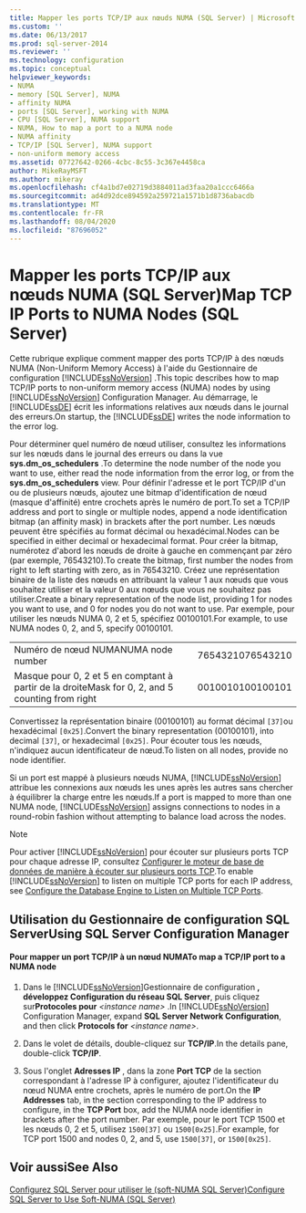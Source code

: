 ```yaml
---
title: Mapper les ports TCP/IP aux nœuds NUMA (SQL Server) | Microsoft Docs
ms.custom: ''
ms.date: 06/13/2017
ms.prod: sql-server-2014
ms.reviewer: ''
ms.technology: configuration
ms.topic: conceptual
helpviewer_keywords:
- NUMA
- memory [SQL Server], NUMA
- affinity NUMA
- ports [SQL Server], working with NUMA
- CPU [SQL Server], NUMA support
- NUMA, How to map a port to a NUMA node
- NUMA affinity
- TCP/IP [SQL Server], NUMA support
- non-uniform memory access
ms.assetid: 07727642-0266-4cbc-8c55-3c367e4458ca
author: MikeRayMSFT
ms.author: mikeray
ms.openlocfilehash: cf4a1bd7e02719d3884011ad3faa20a1ccc6466a
ms.sourcegitcommit: ad4d92dce894592a259721a1571b1d8736abacdb
ms.translationtype: MT
ms.contentlocale: fr-FR
ms.lasthandoff: 08/04/2020
ms.locfileid: "87696052"
---
```

# <a name="map-tcp-ip-ports-to-numa-nodes-sql-server"></a><span data-ttu-id="38c8b-102">Mapper les ports TCP/IP aux nœuds NUMA (SQL Server)</span><span class="sxs-lookup"><span data-stu-id="38c8b-102">Map TCP IP Ports to NUMA Nodes (SQL Server)</span></span>
  <span data-ttu-id="38c8b-103">Cette rubrique explique comment mapper des ports TCP/IP à des nœuds NUMA (Non-Uniform Memory Access) à l'aide du Gestionnaire de configuration [!INCLUDE[ssNoVersion](../../includes/ssnoversion-md.md)] .</span><span class="sxs-lookup"><span data-stu-id="38c8b-103">This topic describes how to map TCP/IP ports to non-uniform memory access (NUMA) nodes by using [!INCLUDE[ssNoVersion](../../includes/ssnoversion-md.md)] Configuration Manager.</span></span> <span data-ttu-id="38c8b-104">Au démarrage, le [!INCLUDE[ssDE](../../includes/ssde-md.md)] écrit les informations relatives aux nœuds dans le journal des erreurs.</span><span class="sxs-lookup"><span data-stu-id="38c8b-104">On startup, the [!INCLUDE[ssDE](../../includes/ssde-md.md)] writes the node information to the error log.</span></span>  
  
 <span data-ttu-id="38c8b-105">Pour déterminer quel numéro de nœud utiliser, consultez les informations sur les nœuds dans le journal des erreurs ou dans la vue **sys.dm_os_schedulers** .</span><span class="sxs-lookup"><span data-stu-id="38c8b-105">To determine the node number of the node you want to use, either read the node information from the error log, or from the **sys.dm_os_schedulers** view.</span></span> <span data-ttu-id="38c8b-106">Pour définir l'adresse et le port TCP/IP d'un ou de plusieurs nœuds, ajoutez une bitmap d'identification de nœud (masque d'affinité) entre crochets après le numéro de port.</span><span class="sxs-lookup"><span data-stu-id="38c8b-106">To set a TCP/IP address and port to single or multiple nodes, append a node identification bitmap (an affinity mask) in brackets after the port number.</span></span> <span data-ttu-id="38c8b-107">Les nœuds peuvent être spécifiés au format décimal ou hexadécimal.</span><span class="sxs-lookup"><span data-stu-id="38c8b-107">Nodes can be specified in either decimal or hexadecimal format.</span></span> <span data-ttu-id="38c8b-108">Pour créer la bitmap, numérotez d'abord les nœuds de droite à gauche en commençant par zéro (par exemple, 76543210).</span><span class="sxs-lookup"><span data-stu-id="38c8b-108">To create the bitmap, first number the nodes from right to left starting with zero, as in 76543210.</span></span> <span data-ttu-id="38c8b-109">Créez une représentation binaire de la liste des nœuds en attribuant la valeur 1 aux nœuds que vous souhaitez utiliser et la valeur 0 aux nœuds que vous ne souhaitez pas utiliser.</span><span class="sxs-lookup"><span data-stu-id="38c8b-109">Create a binary representation of the node list, providing 1 for nodes you want to use, and 0 for nodes you do not want to use.</span></span> <span data-ttu-id="38c8b-110">Par exemple, pour utiliser les nœuds NUMA 0, 2 et 5, spécifiez 00100101.</span><span class="sxs-lookup"><span data-stu-id="38c8b-110">For example, to use NUMA nodes 0, 2, and 5, specify 00100101.</span></span>  
  
|||  
|-|-|  
|<span data-ttu-id="38c8b-111">Numéro de nœud NUMA</span><span class="sxs-lookup"><span data-stu-id="38c8b-111">NUMA node number</span></span>|<span data-ttu-id="38c8b-112">76543210</span><span class="sxs-lookup"><span data-stu-id="38c8b-112">76543210</span></span>|  
|<span data-ttu-id="38c8b-113">Masque pour 0, 2 et 5 en comptant à partir de la droite</span><span class="sxs-lookup"><span data-stu-id="38c8b-113">Mask for 0, 2, and 5 counting from right</span></span>|<span data-ttu-id="38c8b-114">00100101</span><span class="sxs-lookup"><span data-stu-id="38c8b-114">00100101</span></span>|  
  
 <span data-ttu-id="38c8b-115">Convertissez la représentation binaire (00100101) au format décimal `[37]`ou hexadécimal `[0x25]`.</span><span class="sxs-lookup"><span data-stu-id="38c8b-115">Convert the binary representation (00100101), into decimal `[37]`, or hexadecimal `[0x25]`.</span></span> <span data-ttu-id="38c8b-116">Pour écouter tous les nœuds, n'indiquez aucun identificateur de nœud.</span><span class="sxs-lookup"><span data-stu-id="38c8b-116">To listen on all nodes, provide no node identifier.</span></span>  
  
 <span data-ttu-id="38c8b-117">Si un port est mappé à plusieurs nœuds NUMA, [!INCLUDE[ssNoVersion](../../includes/ssnoversion-md.md)] attribue les connexions aux nœuds les unes après les autres sans chercher à équilibrer la charge entre les nœuds.</span><span class="sxs-lookup"><span data-stu-id="38c8b-117">If a port is mapped to more than one NUMA node, [!INCLUDE[ssNoVersion](../../includes/ssnoversion-md.md)] assigns connections to nodes in a round-robin fashion without attempting to balance load across the nodes.</span></span>  
  
> [!NOTE]  
>  <span data-ttu-id="38c8b-118">Pour activer [!INCLUDE[ssNoVersion](../../includes/ssnoversion-md.md)] pour écouter sur plusieurs ports TCP pour chaque adresse IP, consultez [Configurer le moteur de base de données de manière à écouter sur plusieurs ports TCP](configure-the-database-engine-to-listen-on-multiple-tcp-ports.md).</span><span class="sxs-lookup"><span data-stu-id="38c8b-118">To enable [!INCLUDE[ssNoVersion](../../includes/ssnoversion-md.md)] to listen on multiple TCP ports for each IP address, see [Configure the Database Engine to Listen on Multiple TCP Ports](configure-the-database-engine-to-listen-on-multiple-tcp-ports.md).</span></span>  
  
##  <a name="using-sql-server-configuration-manager"></a><a name="SSMSProcedure"></a> <span data-ttu-id="38c8b-119">Utilisation du Gestionnaire de configuration SQL Server</span><span class="sxs-lookup"><span data-stu-id="38c8b-119">Using SQL Server Configuration Manager</span></span>  
  
#### <a name="to-map-a-tcpip-port-to-a-numa-node"></a><span data-ttu-id="38c8b-120">Pour mapper un port TCP/IP à un nœud NUMA</span><span class="sxs-lookup"><span data-stu-id="38c8b-120">To map a TCP/IP port to a NUMA node</span></span>  
  
1.  <span data-ttu-id="38c8b-121">Dans le [!INCLUDE[ssNoVersion](../../includes/ssnoversion-md.md)]Gestionnaire de configuration **, développez Configuration du réseau SQL Server**, puis cliquez sur**Protocoles pour** *\<instance name>* .</span><span class="sxs-lookup"><span data-stu-id="38c8b-121">In [!INCLUDE[ssNoVersion](../../includes/ssnoversion-md.md)] Configuration Manager, expand **SQL Server Network Configuration**, and then click **Protocols for** *\<instance name>*.</span></span>  
  
2.  <span data-ttu-id="38c8b-122">Dans le volet de détails, double-cliquez sur **TCP/IP**.</span><span class="sxs-lookup"><span data-stu-id="38c8b-122">In the details pane, double-click **TCP/IP**.</span></span>  
  
3.  <span data-ttu-id="38c8b-123">Sous l'onglet **Adresses IP** , dans la zone **Port TCP** de la section correspondant à l'adresse IP à configurer, ajoutez l'identificateur du nœud NUMA entre crochets, après le numéro de port.</span><span class="sxs-lookup"><span data-stu-id="38c8b-123">On the **IP Addresses** tab, in the section corresponding to the IP address to configure, in the **TCP Port** box, add the NUMA node identifier in brackets after the port number.</span></span> <span data-ttu-id="38c8b-124">Par exemple, pour le port TCP 1500 et les nœuds 0, 2 et 5, utilisez `1500[37]` ou `1500[0x25]`.</span><span class="sxs-lookup"><span data-stu-id="38c8b-124">For example, for TCP port 1500 and nodes 0, 2, and 5, use `1500[37]`, or `1500[0x25]`.</span></span>  
  
## <a name="see-also"></a><span data-ttu-id="38c8b-125">Voir aussi</span><span class="sxs-lookup"><span data-stu-id="38c8b-125">See Also</span></span>  
 [<span data-ttu-id="38c8b-126">Configurez SQL Server pour utiliser le &#40;soft-NUMA SQL Server&#41;</span><span class="sxs-lookup"><span data-stu-id="38c8b-126">Configure SQL Server to Use Soft-NUMA &#40;SQL Server&#41;</span></span>](soft-numa-sql-server.md)  
  
  
